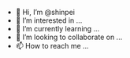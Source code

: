 - 👋 Hi, I’m @shinpei
- 👀 I’m interested in ...
- 🌱 I’m currently learning ...
- 💞️ I’m looking to collaborate on ...
- 📫 How to reach me ...

<!---
shinpei/shinpei is a ✨ special ✨ repository because its `README.md` (this file) appears on your GitHub profile.
You can click the Preview link to take a look at your changes.
--->
